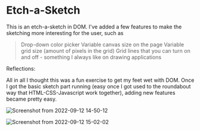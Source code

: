 # Etch-a-Sketch

This is an etch-a-sketch in DOM. I've added a few features to make the sketching more interesting for the user, such as 

> Drop-down color picker
> Variable canvas size on the page
> Variable grid size (amount of pixels in the grid)
> Grid lines that you can turn on and off - something I always like on drawing applications

Reflections:

All in all I thought this was a fun exercise to get my feet wet with DOM. Once I got the basic sketch part running (easy once I got used to the roundabout way that HTML-CSS-Javascript work together), adding new features became pretty easy. 

![Screenshot from 2022-09-12 14-50-12](https://user-images.githubusercontent.com/104878259/189764936-e5f54e92-6491-4dd6-95e7-f6e890664bdd.png)

![Screenshot from 2022-09-12 15-02-02](https://user-images.githubusercontent.com/104878259/189766454-45db6d85-1c15-44d5-b97f-c5dad24610c0.png)
